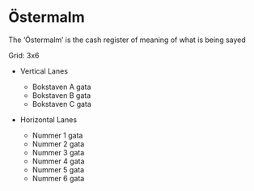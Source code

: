 # Östermalm

The ‘Östermalm’ is the cash register of meaning of what is being sayed

Grid: 3x6

* Vertical Lanes
    - Bokstaven A gata
    - Bokstaven B gata
    - Bokstaven C gata

* Horizontal Lanes
    - Nummer 1 gata
    - Nummer 2 gata
    - Nummer 3 gata
    - Nummer 4 gata
    - Nummer 5 gata
    - Nummer 6 gata

